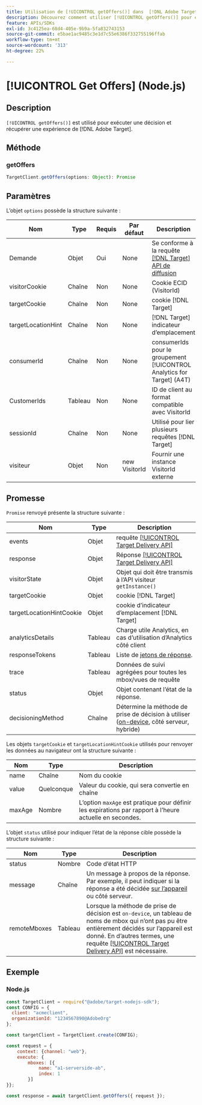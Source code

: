 ```yaml
---
title: Utilisation de [!UICONTROL getOffers()] dans  [!DNL Adobe Target]  lors de l’utilisation du SDK Node.js
description: Découvrez comment utiliser [!UICONTROL getOffers()] pour exécuter une décision et récupérer une expérience de [!DNL Adobe Target].
feature: APIs/SDKs
exl-id: 3c4125ea-68d4-405e-9b9a-5fa832743153
source-git-commit: e5bae1ac9485c3e1d7c55e6386f332755196ffab
workflow-type: tm+mt
source-wordcount: '313'
ht-degree: 22%

---
```


# [!UICONTROL Get Offers] (Node.js)

## Description

`[!UICONTROL getOffers()]` est utilisé pour exécuter une décision et récupérer une expérience de [!DNL Adobe Target].


## Méthode

### getOffers

```js {line-numbers="true"}
TargetClient.getOffers(options: Object): Promise
```

## Paramètres

L’objet `options` possède la structure suivante :

| Nom | Type | Requis | Par défaut | Description |
| --- |--- | --- | --- | --- |
| Demande | Objet | Oui | None | Se conforme à la requête [[!DNL Target] API de diffusion](/help/dev/implement/delivery-api/overview.md) |
| visitorCookie | Chaîne | Non | None | Cookie ECID (VisitorId) |
| targetCookie | Chaîne | Non | None | cookie [!DNL Target] |
| targetLocationHint | Chaîne | Non | None | [!DNL Target] indicateur d’emplacement |
| consumerId | Chaîne | Non | None | consumerIds pour le groupement [!UICONTROL Analytics for Target] (A4T) |
| CustomerIds | Tableau | Non | None | ID de client au format compatible avec VisitorId |
| sessionId | Chaîne | Non | None | Utilisé pour lier plusieurs requêtes [!DNL Target] |
| visiteur | Objet | Non | new VisitorId | Fournir une instance VisitorId externe |

## Promesse

`Promise` renvoyé présente la structure suivante :

| Nom | Type | Description |
| --- | --- | --- |
| events | Objet | requête [[!UICONTROL Target Delivery API]](/help/dev/implement/delivery-api/overview.md) |
| response | Objet | Réponse [[!UICONTROL Target Delivery API]](/help/dev/implement/delivery-api/overview.md) |
| visitorState | Objet | Objet qui doit être transmis à l’API visiteur `getInstance()` |
| targetCookie | Objet | cookie [!DNL Target] |
| targetLocationHintCookie | Objet | cookie d’indicateur d’emplacement [!DNL Target] |
| analyticsDetails | Tableau | Charge utile Analytics, en cas d’utilisation d’Analytics côté client |
| responseTokens | Tableau | Liste de [jetons de réponse](https://experienceleague.adobe.com/docs/target/using/administer/response-tokens.html?lang=fr&). |
| trace | Tableau | Données de suivi agrégées pour toutes les mbox/vues de requête |
| status | Objet | Objet contenant l’état de la réponse. |
| decisioningMethod | Chaîne | Détermine la méthode de prise de décision à utiliser ([on-device](/help/dev/implement/server-side/sdk-guides/on-device-decisioning/overview.md), côté serveur, hybride) |

Les objets `targetCookie` et `targetLocationHintCookie` utilisés pour renvoyer les données au navigateur ont la structure suivante :

| Nom | Type | Description |
| --- | --- | --- |
| name | Chaîne | Nom du cookie |
| value | Quelconque | Valeur du cookie, qui sera convertie en chaîne |
| maxAge | Nombre | L’option `maxAge` est pratique pour définir les expirations par rapport à l’heure actuelle en secondes. |

L’objet `status` utilisé pour indiquer l’état de la réponse cible possède la structure suivante :

| Nom | Type | Description |
| --- | --- | --- |
| status | Nombre | Code d’état HTTP |
| message | Chaîne | Un message à propos de la réponse. Par exemple, il peut indiquer si la réponse a été décidée [sur l’appareil](/help/dev/implement/server-side/sdk-guides/on-device-decisioning/overview.md) ou côté serveur. |
| remoteMboxes | Tableau | Lorsque la méthode de prise de décision est `on-device`, un tableau de noms de mbox qui n’ont pas pu être entièrement décidés sur l’appareil est donné. En d’autres termes, une requête [[!UICONTROL Target Delivery API]](/help/dev/implement/delivery-api/overview.md) est nécessaire. |

## Exemple

### Node.js

```js {line-numbers="true"}
const TargetClient = require("@adobe/target-nodejs-sdk");
const CONFIG = {
  client: "acmeclient",
  organizationId: "1234567890@AdobeOrg"
};

const targetClient = TargetClient.create(CONFIG);

const request = {
    context: {channel: "web"},
    execute: {
        mboxes: [{
            name: "a1-serverside-ab",
            index: 1
        }]
}};

const response = await targetClient.getOffers({ request });
```
